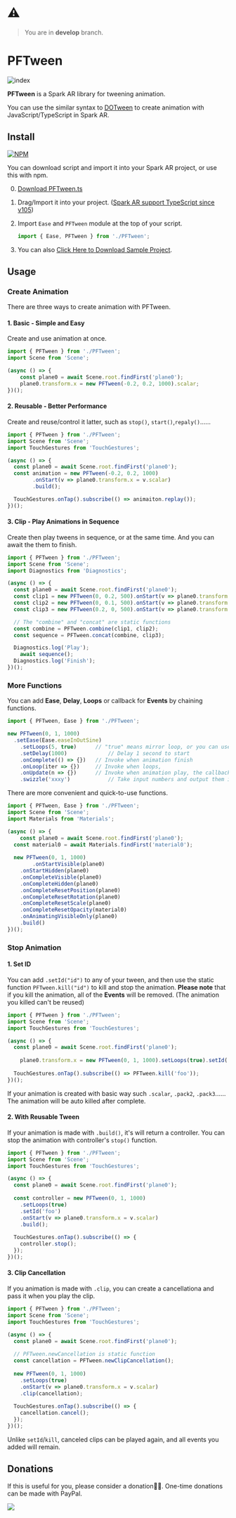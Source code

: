# ⚠️
> You are in **develop** branch.



# PFTween

![index](https://github.com/pofulu/sparkar-pftween/blob/master/README.assets/index.gif?raw=true)

**PFTween** is a Spark AR library for tweening animation.

You can use the similar syntax to [DOTween](http://dotween.demigiant.com) to create animation with JavaScript/TypeScript in Spark AR.


## Install

[![NPM](https://nodei.co/npm/sparkar-pftween.png?compact=true)](https://nodei.co/npm/sparkar-pftween.png?compact=true)

You can download script and import it into your Spark AR project, or use this with npm.

0. [Download PFTween.ts](https://github.com/pofulu/sparkar-pftween/releases/latest/download/PFTween.ts)

1. Drag/Import it into your project. ([Spark AR support TypeScript since v105](https://sparkar.facebook.com/ar-studio/learn/scripting/typescript-support))
2. Import `Ease` and `PFTween` module at the top of your script.
    ```javascript
    import { Ease, PFTween } from './PFTween';
    ```


3. You can also [Click Here to Download Sample Project](https://github.com/pofulu/sparkar-pftween/releases/latest/download/PFTweenDemo.arprojpkg).



## Usage

### Create Animation

There are three ways to create animation with PFTween.

#### 1. Basic - Simple and Easy

Create and use animation at once.

```typescript
import { PFTween } from './PFTween';
import Scene from 'Scene';

(async () => {
	const plane0 = await Scene.root.findFirst('plane0');
	plane0.transform.x = new PFTween(-0.2, 0.2, 1000).scalar;
})();
```

#### 2. Reusable - Better Performance

Create and  reuse/control it latter, such as `stop()`, `start()`,`repaly()`......

```typescript
import { PFTween } from './PFTween';
import Scene from 'Scene';
import TouchGestures from 'TouchGestures';

(async () => {
  const plane0 = await Scene.root.findFirst('plane0');
  const animation = new PFTween(-0.2, 0.2, 1000)
		.onStart(v => plane0.transform.x = v.scalar)
		.build();

  TouchGestures.onTap().subscribe(() => animaiton.replay());
})();
```

#### 3. Clip - Play Animations in Sequence

Create then play tweens in sequence, or at the same time. And you can await the them to finish.

```typescript
import { PFTween } from './PFTween';
import Scene from 'Scene';
import Diagnostics from 'Diagnostics';

(async () => {
  const plane0 = await Scene.root.findFirst('plane0');
  const clip1 = new PFTween(0, 0.2, 500).onStart(v => plane0.transform.x = v.scalar).clip;
  const clip2 = new PFTween(0, 0.1, 500).onStart(v => plane0.transform.y = v.scalar).clip;
  const clip3 = new PFTween(0.2, 0, 500).onStart(v => plane0.transform.x = v.scalar).clip;

  // The "combine" and "concat" are static functions
  const combine = PFTween.combine(clip1, clip2);
  const sequence = PFTween.concat(combine, clip3);

  Diagnostics.log('Play');
	await sequence();
  Diagnostics.log('Finish');
})();
```



### More Functions

You can add **Ease**, **Delay**, **Loops** or callback for **Events** by chaining functions.

```typescript
import { PFTween, Ease } from './PFTween';

new PFTween(0, 1, 1000)
  .setEase(Ease.easeInOutSine)
	.setLoops(5, true)		// "true" means mirror loop, or you can use .setMirror()
	.setDelay(1000)				// Delay 1 second to start
	.onComplete(() => {})	// Invoke when animation finish
	.onLoop(iter => {})		// Invoke when loops, 
	.onUpdate(n => {})		// Invoke when animation play, the callback vlaue type is "number"
	.swizzle('xxxy')			// Take input numbers and output them in a different order
```

There are more convenient and quick-to-use functions.

```typescript
import { PFTween, Ease } from './PFTween';
import Scene from 'Scene';
import Materials from 'Materials';

(async () => {
	const plane0 = await Scene.root.findFirst('plane0');
  const material0 = await Materials.findFirst('material0');
  
  new PFTween(0, 1, 1000)
		.onStartVisible(plane0)
    .onStartHidden(plane0)
    .onCompleteVisible(plane0)
    .onCompleteHidden(plane0)
    .onCompleteResetPosition(plane0)
    .onCompleteResetRotation(plane0)
    .onCompleteResetScale(plane0)
    .onCompleteResetOpacity(material0)
    .onAnimatingVisibleOnly(plane0)
    .build()
})();
```



### Stop Animation

#### 1. Set ID

You can add `.setId("id")`  to any of your tween, and then use the static function `PFTween.kill("id")` to kill and stop the animation. **Please note** that if you kill the animation, all of the **Events** will be removed. (The animation you killed can't be reused)

```typescript
import { PFTween } from './PFTween';
import Scene from 'Scene';
import TouchGestures from 'TouchGestures';

(async () => {
  const plane0 = await Scene.root.findFirst('plane0');
  
	plane0.transform.x = new PFTween(0, 1, 1000).setLoops(true).setId('foo').scalar;
  
  TouchGestures.onTap().subscribe(() => PFTween.kill('foo'));
})();
```

If your animation is created with basic way such `.scalar`, `.pack2`, `.pack3`...... The animation will be auto killed after complete.



#### 2. With Reusable Tween

If your animation is made with `.build()`, it's will return a controller. You can stop the animation with controller's  `stop()` function.

```typescript
import { PFTween } from './PFTween';
import Scene from 'Scene';
import TouchGestures from 'TouchGestures';

(async () => {
  const plane0 = await Scene.root.findFirst('plane0');
 
  const controller = new PFTween(0, 1, 1000)
  	.setLoops(true)
  	.setId('foo')
    .onStart(v => plane0.transform.x = v.scalar)
    .build();
  
  TouchGestures.onTap().subscribe(() => {
    controller.stop();
  });
})();
```



#### 3. Clip Cancellation

If you animation is made with `.clip`, you can create a cancellationa and pass it when you play the clip.

```typescript
import { PFTween } from './PFTween';
import Scene from 'Scene';
import TouchGestures from 'TouchGestures';

(async () => {
  const plane0 = await Scene.root.findFirst('plane0');
  
  // PFTween.newCancellation is static function
  const cancellation = PFTween.newClipCancellation();
  
  new PFTween(0, 1, 1000)
  	.setLoops(true)
    .onStart(v => plane0.transform.x = v.scalar)
    .clip(cancellation);
  
  TouchGestures.onTap().subscribe(() => {
    cancellation.cancel();
  });
})();
```

Unlike `setId`/`kill`, canceled clips can be played again, and all events you added will remain.



## Donations
If this is useful for you, please consider a donation🙏🏼. One-time donations can be made with PayPal.

[![](https://www.paypalobjects.com/en_US/i/btn/btn_donateCC_LG.gif)](https://www.paypal.com/cgi-bin/webscr?cmd=_s-xclick&hosted_button_id=HW99ESSALJZ36)
